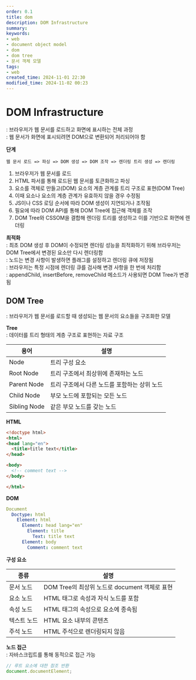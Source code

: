 ```yaml
---
order: 0.1
title: dom
description: DOM Infrastructure
summary:
keywords:
- web
- document object model
- dom
- dom tree
- 문서 객체 모델
tags:
- web
created_time: 2024-11-01 22:30
modified_time: 2024-11-02 00:23
---
```


# DOM Infrastructure
: 브라우저가 웹 문서를 로드하고 화면에 표시하는 전체 과정  
: 웹 문서가 화면에 표시되려면 DOM으로 변환되어 처리되어야 함  

**단계**
```
웹 문서 로드 => 파싱 => DOM 생성 => DOM 조작 => 렌더링 트리 생성 => 렌더링
```

1. 브라우저가 웹 문서를 로드
2. HTML 파서를 통해 로드된 웹 문서를 토큰화하고 파싱
3. 요소를 객체로 만들고(DOM) 요소의 계층 관계를 트리 구조로 표현(DOM Tree)
4. 이때 요소나 요소의 계층 관계가 유효하지 않을 경우 수정됨
5. JS이나 CSS 로딩 순서에 따라 DOM 생성이 지연되거나 조작됨
6. 필요에 따라 DOM API를 통해 DOM Tree에 접근해 객체를 조작
7. DOM Tree와 CSSOM을 결합해 렌더링 트리를 생성하고 이를 기반으로 화면에 렌더링


**최적화**  
: 최초 DOM 생성 후 DOM이 수정되면 렌더링 성능을 최적화하기 위해 브라우저는 DOM Tree에서 변경된 요소만 다시 렌더링함  
: 노드는 변경 사항이 발생하면 플래그를 설정하고 렌더링 큐에 저장됨  
: 브라우저는 특정 시점에 렌더링 큐를 검사해 변경 사항을 한 번에 처리함  
: appendChild, insertBefore, removeChild 메소드가 사용되면 DOM Tree가 변경됨  



## DOM Tree
: 브라우저가 웹 문서를 로드할 때 생성되는 웹 문서의 요소들을 구조화한 모델  

**Tree**  
: 데이터를 트리 형태의 계층 구조로 표현하는 자료 구조  

용어 | 설명
---|---
Node         | 트리 구성 요소
Root Node    | 트리 구조에서 최상위에 존재하는 노드   
Parent Node  | 트리 구조에서 다른 노드를 포함하는 상위 노드  
Child Node   | 부모 노드에 포함되는 모든 노드  
Sibling Node | 같은 부모 노드를 갖는 노드   


**HTML**
```html
<!doctype html>
<html>
<head lang="en">
  <title>title text</title>
</head>

<body>
  <!-- comment text -->
</body>

</html>
```


**DOM**
```yaml
Document
  Doctype: html
    Element: html
      Element: head lang="en"
        Element: title
          Text: title text
      Element: body
        Comment: comment text
```


**구성 요소**

종류 | 설명
---|---
문서 노드 | DOM Tree의 최상위 노드로 document 객체로 표현
요소 노드 | HTML 태그로 속성과 자식 노드를 포함
속성 노드 | HTML 태그의 속성으로 요소에 종속됨
텍스트 노드 | HTML 요소 내부의 콘텐츠
주석 노드 | HTML 주석으로 렌더링되지 않음


**노드 접근**  
: 자바스크립트를 통해 동적으로 접근 가능  

```js
// 루트 요소에 대한 참조 반환
document.documentElement;
```
